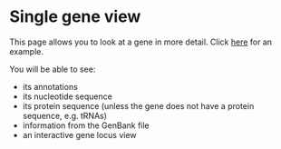 <link rel="shortcut icon" type="image/svg+xml" href="/opengenomebrowser/favicon.svg">

# Single gene view

This page allows you to look at a gene in more detail. Click [here](https://opengenomebrowser.bioinformatics.unibe.ch/gene/FAM19471-i1-1.1_001004/)
for an example.

You will be able to see:

  - its annotations
  - its nucleotide sequence
  - its protein sequence (unless the gene does not have a protein sequence, e.g. tRNAs)
  - information from the GenBank file
  - an interactive gene locus view